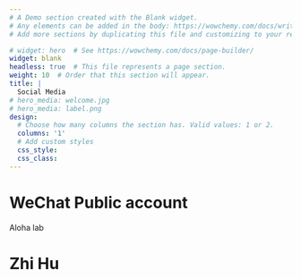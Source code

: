 ```yaml
---
# A Demo section created with the Blank widget.
# Any elements can be added in the body: https://wowchemy.com/docs/writing-markdown-latex/
# Add more sections by duplicating this file and customizing to your requirements.

# widget: hero  # See https://wowchemy.com/docs/page-builder/
widget: blank
headless: true  # This file represents a page section.
weight: 10  # Order that this section will appear.
title: |
  Social Media
# hero_media: welcome.jpg
# hero_media: label.png
design:
  # Choose how many columns the section has. Valid values: 1 or 2.
  columns: '1'
  # Add custom styles
  css_style:
  css_class:
---
```


# WeChat Public account
Aloha lab
# Zhi Hu
